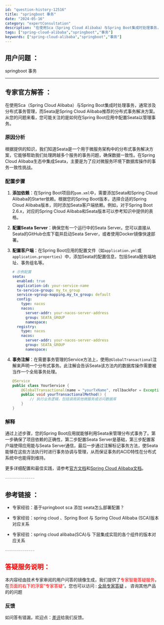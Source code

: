 ```yaml
---
id: "question-history-12516"
title: "springboot 事务"
date: "2024-05-16"
category: "expertConsultation"
description: "在使用Sca（Spring Cloud Alibaba）与Spring Boot集成时处理事务，通常涉及分布式事务管理，而Seata是Spring Cloud Alibaba推荐的分布式事务解决方案。从您的问题来看，您可能关注的是如何在Spring Boot应用中配置Seata以管理事务。### 原"
tags: ["spring-cloud-alibaba","springboot","事务"]
keywords: ["spring-cloud-alibaba","springboot","事务"]
---
```


## 用户问题 ： 
 springboot 事务  

---------------
## 专家官方解答 ：

在使用Sca（Spring Cloud Alibaba）与Spring Boot集成时处理事务，通常涉及分布式事务管理，而Seata是Spring Cloud Alibaba推荐的分布式事务解决方案。从您的问题来看，您可能关注的是如何在Spring Boot应用中配置Seata以管理事务。

### 原因分析
根据提供的知识，我们知道Seata是一个用于微服务架构中的分布式事务解决方案，它能够帮助我们处理跨越多个服务的事务问题，确保数据一致性。在Spring Cloud Alibaba生态中集成Seata，主要是为了应对微服务环境下数据库操作的事务一致性挑战。

### 配置步骤
1. **添加依赖**：在Spring Boot项目的`pom.xml`中，需要添加Seata和Spring Cloud Alibaba的Starter依赖。根据您的Spring Boot版本，选择合适的Spring Cloud Alibaba版本，同时添加Seata客户端依赖。例如，对于Spring Boot 2.6.x，对应的Spring Cloud Alibaba和Seata版本可以参考知识中提供的表格。

2. **配置Seata Server**：确保您有一个运行中的Seata Server。您可以直接从Seata的GitHub仓库下载并启动Seata Server，或者使用Docker镜像快速部署。

3. **配置客户端**：在Spring Boot应用的配置文件（如`application.yml`或`application.properties`）中，添加Seata的配置信息，包括Seata服务端地址、事务组名等。

   ```yaml
   # 示例配置
   seata:
     enabled: true
     application-id: your-service-name
     tx-service-group: my_tx_group
     service-vgroup-mapping.my_tx_group: default
     config:
       type: nacos
       nacos:
         server-addr: your-nacos-server-address
         group: SEATA_GROUP
         namespace:
     registry:
       type: nacos
       nacos:
         server-addr: your-nacos-server-address
         group: SEATA_GROUP
         namespace:
   ```

4. **事务注解**：在需要事务管理的Service方法上，使用`@GlobalTransactional`注解来声明一个分布式事务。此注解会告诉Seata该方法内的数据库操作需要被当作一个全局事务处理。

   ```java
   @Service
   public class YourService {
       @GlobalTransactional(name = "yourTxName", rollbackFor = Exception.class)
       public void yourTransactionalMethod() {
           // 执行业务逻辑，包括调用其他微服务或访问数据库
       }
   }
   ```

### 解释
通过上述步骤，您的Spring Boot应用就能够利用Seata来管理分布式事务了。第一步确保了项目依赖的正确性，第二步配置Seata Server是基础，第三步配置客户端使得应用能与Seata Server通信，最后一步通过注解标记事务方法，使Seata能够在这些方法执行时进行事务协调与管理，从而保证事务的ACID特性在分布式系统中也能得到维持。

更多详细配置和最佳实践，请参考[官方文档](https://seata.io/zh-cn/docs/overview/what-is-seata.html)和[Spring Cloud Alibaba文档](https://github.com/alibaba/spring-cloud-alibaba/tree/master/docs)。


<font color="#949494">---------------</font> 


## 参考链接 ：

* 专家经验：基于springboot sca 添加 seata怎么部署配置？ 
 
 * 专家经验：spring cloud 、Spring Boot 与 Spring Cloud Alibaba (SCA)版本对应关系 
 
 * 专家经验：spring cloud alibaba(SCA)与 下层集成实现的各个组件的版本对应关系 


 <font color="#949494">---------------</font> 
 


## <font color="#FF0000">答疑服务说明：</font> 

本内容经由技术专家审阅的用户问答的镜像生成，我们提供了<font color="#FF0000">专家智能答疑服务</font>，在<font color="#FF0000">页面的右下的浮窗”专家答疑“</font>。您也可以访问 : [全局专家答疑](https://answer.opensource.alibaba.com/docs/intro) 。 咨询其他产品的的问题

### 反馈
如问答有错漏，欢迎点：[差评](https://ai.nacos.io/user/feedbackByEnhancerGradePOJOID?enhancerGradePOJOId=13527)给我们反馈。
